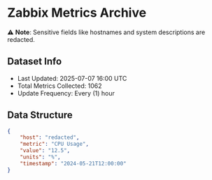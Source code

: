 # Zabbix Metrics Archive

⚠️ **Note**: Sensitive fields like hostnames and system descriptions are redacted.

## Dataset Info
- Last Updated: 2025-07-07 16:00 UTC
- Total Metrics Collected: 1062
- Update Frequency: Every (1) hour

## Data Structure
```json
{
    "host": "redacted",
    "metric": "CPU Usage",
    "value": "12.5",
    "units": "%",
    "timestamp": "2024-05-21T12:00:00"
}
```
